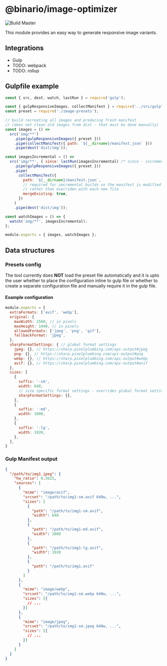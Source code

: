 # @binario/image-optimizer
![Build Master](https://github.com/binario-s-r-o/image-optimizer/actions/workflows/merge.yaml/badge.svg)

This module provides an easy way to generate responsive image variants.

## Integrations

- Gulp
- TODO: webpack
- TODO: rollup

## Gulpfile example
```javascript
const { src, dest, watch, lastRun } = require('gulp');

const { gulpResponsiveImages, collectManifest } = require('../src/gulpTask');
const preset = require('./image-presets');

// build recreating all images and producing fresh manifest
// (does not clean old images from dist - that must be done manually)
const images = () =>
  src('img/**')
    .pipe(gulpResponsiveImages({ preset }))
    .pipe(collectManifest({ path: `${__dirname}/manifest.json` }))
    .pipe(dest('dist/img'));

const imagesIncremental = () =>
  src('img/**', { since: lastRun(imagesIncremental) /* since - incremental build */ })
    .pipe(gulpResponsiveImages({ preset }))
    .pipe(
      collectManifest({
        path: `${__dirname}/manifest.json`,
        // required for imcremental builds so the manifest is modified
        // rather than overriden with each new file
        mergeExisting: true,
      })
    )
    .pipe(dest('dist/img'));

const watchImages = () => {
  watch('img/**', imagesIncremental);
};

module.exports = { images, watchImages };
```

## Data structures
### Presets config
The tool currently does **NOT** load the preset file automatically and it is upto the user whether to place the configuration inline to gulp file or whether to create a separate configuration file and manually require it in the gulp file.

#### Example configuration
```javascript
module.exports = {
  extraFormats: ['avif', 'webp'],
  original: {
    maxWidth: 2560, // in pixels
    maxHeight: 1440, // in pixels
    allowedFormats: ['jpeg', 'png', 'gif'],
    fallbackFormat: 'jpeg',
  },
  sharpFormatSettings: { // global format settings
    jpeg: {}, // https://sharp.pixelplumbing.com/api-output#jpeg
    png: {}, // https://sharp.pixelplumbing.com/api-output#png
    webp: {}, // https://sharp.pixelplumbing.com/api-output#webp
    avif: {}, // https://sharp.pixelplumbing.com/api-output#avif
  },
  sizes: [
    {
      suffix: '-sm',
      width: 640,
      // size specific format settings - overrides global format settings
      sharpFormatSettings: {},
    },
    {
      suffix: '-md',
      width: 1080,
    },
    {
      suffix: '-lg',
      width: 1920,
    },
  ],
}
```

### Gulp Manifest output

```json
{
  "/path/to/img1.jpeg": {
    "hw_ratio": 0.5625,
    "sources": [
      {
        "mime": "image/avif",
        "srcset": "/path/to/img1-sm.avif 640w, ...",
        "sizes": [
          {
            "path": "/path/to/img1-sm.avif",
            "width": 640
          },
          {
            "path": "/path/to/img1-md.avif",
            "width": 1080
          },
          {
            "path": "/path/to/img1-lg.avif",
            "width": 1920
          },
          {
            "path": "/path/to/img1.avif"
          }
        ]
      },
      {
        "mime": "image/webp",
        "srcset": "/path/to/img1-sm.webp 640w, ...",
        "sizes": [{
          // ...
        }]
      },
      {
        "mime": "image/jpeg",
        "srcset": "/path/to/img1-sm.jpeg 640w, ...",
        "sizes": [{
          // ...
        }]
      }
    ]
  }
}
```
